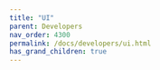 ```yaml
---
title: "UI"
parent: Developers
nav_order: 4300
permalink: /docs/developers/ui.html
has_grand_children: true
---
```


<!-- section header page -->
